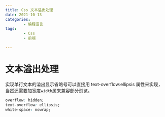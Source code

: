 ```yaml
---
title: Css 文本溢出处理
date: 2021-10-13
categories:
        - 编程语言
tags:
        - Css
        - 前端

---
```


# 文本溢出处理

实现单行文本的溢出显示省略号可以直接用 text-overflow:ellipsis 属性来实现，当然还需要加宽度`width`属来兼容部分浏览。

```css
overflow: hidden;
text-overflow: ellipsis;
white-space: nowrap;
```
